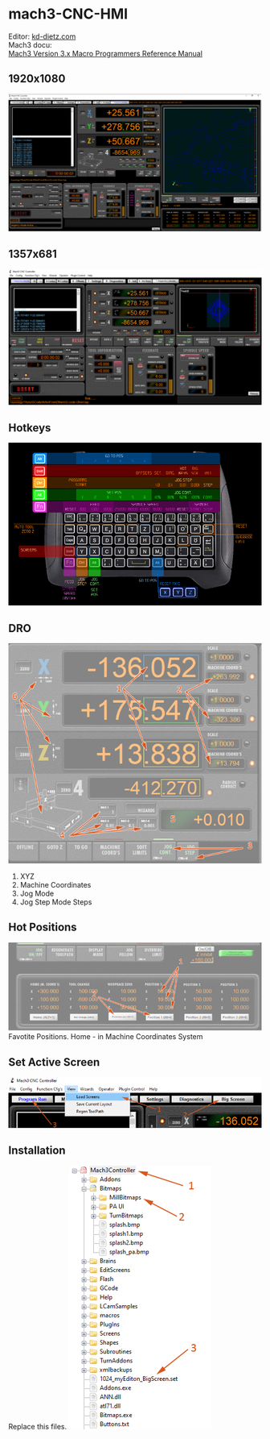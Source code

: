 # mach3-CNC-HMI
Editor: [kd-dietz.com](https://kd-dietz.com/pages/eng/machscreen/description.html)<br>
Mach3 docu:<br>
[Mach3 Version 3.x Macro Programmers Reference Manual](https://www.machsupport.com/wp-content/uploads/2013/02/Mach3_V3.x_Macro_Prog_Ref.pdf)<br>

## 1920x1080
![mach3-CNC-HMI_1920x1080](https://raw.githubusercontent.com/t14lab/mach3-CNC-HMI/main/Docu/Screenshots/mach3-CNC-HMI_1920x1080.jpg?raw=true)
## 1357x681
![mach3-CNC-HMI_1357x681](https://raw.githubusercontent.com/t14lab/mach3-CNC-HMI/main/Docu/Screenshots/mach3-CNC-HMI-1357x681_thumbnail.JPG?raw=true)
## Hotkeys
![HotKeys](https://raw.githubusercontent.com/t14lab/mach3-CNC-HMI/main/Docu/Screenshots/Hotkeys.jpg?raw=true)

## DRO
![HotKeys](https://raw.githubusercontent.com/t14lab/mach3-CNC-HMI/main/Docu/Screenshots/DRO_3.jpg?raw=true)
1. XYZ
2. Machine Coordinates
3. Jog Mode
4. Jog Step Mode Steps

## Hot Positions
![HotKeys](https://raw.githubusercontent.com/t14lab/mach3-CNC-HMI/main/Docu/Screenshots/HotPositions_4.jpg?raw=true)
Favotite Positions.
Home - in Machine Coordinates System

## Set Active Screen
![HotKeys](https://raw.githubusercontent.com/t14lab/mach3-CNC-HMI/main/Docu/Screenshots/SetActiveSrceen_2.jpg?raw=true)

## Installation
Replace this files.
![HotKeys](https://raw.githubusercontent.com/t14lab/mach3-CNC-HMI/main/Docu/Screenshots/Installation_1.jpg?raw=true)


